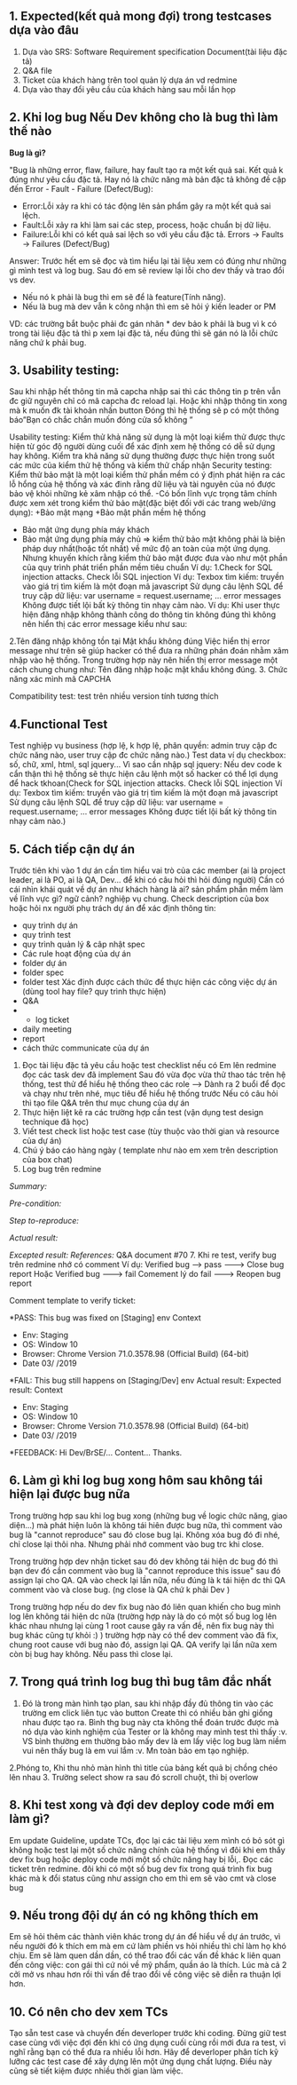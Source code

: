 ## 1. Expected(kết quả mong đợi) trong testcases dựa vào đâu

1. Dựa vào SRS: Software Requirement specification Document(tài liệu đặc tả)
1. Q&A file
1. Ticket của khách hàng trên tool quản lý dựa án vd redmine
1. Dựa vào thay đổi yêu cầu của khách hàng sau mỗi lần họp

## 2. Khi log bug Nếu Dev không cho là bug thì làm thế nào
**Bug là gì?**

"Bug là những error, flaw, failure, hay fault tạo ra một kết quả sai. Kết quả k đúng như yêu cầu đặc tả. Hay nó là chức năng mà bản đặc tả không đề cập đến
Error - Fault - Failure (Defect/Bug):

+ Error:Lỗi xảy ra khi có tác động lên sản phẩm gây ra một kết quả sai lệch.
+ Fault:Lỗi xảy ra khi làm sai các step, process, hoặc chuẩn bị dữ liệu.
+ Failure:Lỗi khi có kết quả sai lệch so với yêu cầu đặc tả.
Errors → Faults → Failures (Defect/Bug)

Answer: Trước hết em sẽ đọc và tìm hiểu lại tài liệu xem có đúng như  những gì mình test và log bug. Sau đó em sẽ review lại lỗi cho dev thấy và trao đổi vs dev.
- Nếu nó k phải là bug thì em sẽ để là feature(Tính năng).
- Nếu là bug mà dev vẫn k công nhận thì em sẽ hỏi ý kiến leader or PM

VD: các trường bắt buộc phải đc gán nhãn * dev bảo k phải là bug vì k có trong tài liệu đặc tả thì p xem lại đặc tả, nếu đúng thì sẽ gán nó là lỗi chức năng chứ k phải bug.
## 3. Usability testing:
Sau khi nhập hết thông tin mã capcha nhập sai thì các thông tin p trên vẫn đc giữ nguyên chỉ có mã capcha đc reload lại.
Hoặc khi nhập thông tin xong mà k muốn đk tài khoản nhấn button Đóng thì hệ thống sẽ p có một thông báo”Bạn có chắc chắn muốn đóng cửa sổ không ”

Usability testing:
Kiểm thử khả năng sử dụng là một loại kiểm thử được thực hiện từ góc độ người dùng cuối để xác định xem hệ thống có dễ sử dụng hay không.
Kiểm tra khả năng sử dụng thường được thực hiện trong suốt các mức của kiểm thử hệ thống và kiểm thử chấp nhận
Security testing:
Kiểm thử bảo mật là một loại kiểm thử phần mềm có ý định phát hiện ra các lỗ hổng của hệ thống và xác đinh rằng dữ liệu và tài nguyên của nó được bảo vệ khỏi những kẻ xâm nhập có thể.
-Có bốn lĩnh vực trọng tâm chính được xem xét trong kiểm thử bảo mật(đặc biệt đối với các trang web/ứng dụng):
+Bảo mật mạng
+Bảo mật phần mềm hệ thống
+ Bảo mật ứng dụng phía máy khách
+ Bảo mật ứng dụng phía máy chủ
=> kiểm thử bảo mật không phải là biện pháp duy nhất(hoặc tốt nhất) về mức độ an toàn của một ứng dụng. Nhưng khuyến khích rằng kiểm thử bảo mật được đưa vào như một phần của quy trình phát triển phần mềm tiêu chuẩn
Ví dụ: 1.Check for SQL injection attacks. Check lỗi SQL injection Ví dụ: Texbox tìm kiếm: truyền vào giá trị tìm kiếm là một đoạn mã javascript Sử dụng câu lệnh SQL để truy cập dữ liệu: var username = request.username; …
error messages Không được tiết lội bất kỳ thông tin nhạy cảm nào.
Ví dụ: Khi user thực hiện đăng nhập không thành công do thông tin không đúng thì không nên hiển thị các error message kiểu như sau:

2.Tên đăng nhập không tồn tại
Mật khẩu không đúng Việc hiển thị error message như trên sẽ giúp hacker có thể đưa ra những phán đoán nhằm xâm nhập vào hệ thống. Trong trường hợp này nên hiển thị error message một cách chung chung như: Tên đăng nhập hoặc mật khẩu không đúng.
3. Chức năng xác mình mã CAPCHA

Compatibility test: test trên nhiều version tính tương thích
## 4.Functional Test
Test nghiệp vụ business (hợp lệ, k hợp lệ, phân quyền: admin truy cập đc chức năng nào, user truy cập đc chức năng nào.)
Test data ví dụ checkbox: số, chữ, xml, html, sql jquery...
Vì sao cần nhập sql jquery: Nếu dev code k cẩn thận thì hệ thống sẽ thực hiện câu lệnh một số hacker có thể lợi dụng để hack tkhoan(Check for SQL injection attacks. Check lỗi SQL injection Ví dụ: Texbox tìm kiếm: truyền vào giá trị tìm kiếm là một đoạn mã javascript Sử dụng câu lệnh SQL để truy cập dữ liệu: var username = request.username; …
error messages Không được tiết lội bất kỳ thông tin nhạy cảm nào.)
## 5. Cách tiếp cận dự án
Trước tiên khi vào 1 dự án cần tìm hiểu vai trò của các member (ai là project leader, ai là PO, ai là QA, Dev... để khi có câu hỏi thì hỏi đúng người)
Cần có cái nhìn khái quát về dự án như khách hàng là ai? sản phẩm phần mềm làm về lĩnh vực gì? ngữ cảnh? nghiệp vụ chung.
  Check description của box hoặc hỏi nx người phụ trách dự án để xác định thông tin:
  + quy trình dự án
  + quy trình test
  + quy trình quản lý & câp nhật spec
  + Các rule hoạt động của dự án
  + folder dự án
  + folder spec
  + folder test
 Xác định được cách thức để thực hiện các công việc dự án (dùng tool hay file? quy trình thực hiện) 
 + Q&A
 + + log ticket
 + daily meeting
 + report
 + cách thức communicate của dự án
 

1. Đọc tài liệu đặc tả yêu cầu hoặc test checklist nếu có
    Em lên redmine đọc các task dev đã implement
Sau đó vừa đọc vừa thử thao tác trên hệ thống, test thử để hiểu hệ thống theo các role
--> Dành ra 2 buổi để đọc và chạy như trên nhé, mục tiêu để hiểu hệ thống trước
Nếu có câu hỏi thì tạo file Q&A trên thư mục chung của dự án
2. Thực hiện liệt kê ra các trường hợp cần test (vận dụng test design technique đã học)
3. Viết test check list hoặc test case (tùy thuộc vào thời gian và resource của dự án)
4. Chú ý báo cáo hàng ngày ( template như nào em xem trên description của box chat)
5. Log bug trên redmine

*Summary:* 

*Pre-condition:*

*Step to-reproduce:* 

*Actual result:*

*Excepted result:*
*References:*
Q&A document #70
7. Khi re test, verify bug trên redmine nhớ có comment
Ví dụ: Verified bug --> pass
           ---> Close bug report
Hoặc
         Verified bug ---> fail
         Comement lý do fail
         ---> Reopen bug report

Comment template to verify ticket:

*PASS:
This bug was fixed on [Staging] env
Context
- Env: Staging
- OS:  Window 10
- Browser:  Chrome Version 71.0.3578.98 (Official Build) (64-bit)
- Date 03/ /2019

*FAIL:
This bug still happens  on [Staging/Dev] env
Actual result:
Expected result:
Context
- Env: Staging
- OS:  Window 10
- Browser:  Chrome Version 71.0.3578.98 (Official Build) (64-bit)
- Date 03/ /2019

*FEEDBACK:
Hi Dev/BrSE/...
Content...
Thanks.
## 6. Làm gì khi log bug xong hôm sau không tái hiện lại được bug nữa

Trong trường hợp sau khi log bug xong (những bug về logic chức năng, giao diện...) mà  phát hiện luôn là không tái hiên được bug nữa, thì comment vào bug là "cannot reproduce" sau đó close bug lại. Không xóa bug đó đi nhé, chỉ close lại thôi nha. Nhưng phải nhớ comment vào bug trc khi close.

Trong trường hợp dev nhận ticket sau đó dev không tái hiện dc bug đó thì bạn dev đó cần comment vào bug là "cannot reproduce this issue" sau đó assign lại cho QA. QA vào check lại lần nữa, nếu đúng là k tái hiện dc thì QA comment vào và close bug. (ng close là QA chứ k phải Dev )

Trong trường hợp nếu do dev fix bug nào đó liên quan khiến cho bug mình log lên không tái hiện dc nữa (trường hợp này là do có một số bug log lên khác nhau nhưng lại cùng 1 root cause gây ra vấn đề, nên fix bug này thì bug khác cũng tự khỏi :)  ) trường hợp này có thể dev comment vào đã fix, chung root cause với bug nào đó, assign lại QA. QA verify lại lần nữa xem còn bị bug hay không. Nếu pass thì close lại.

## 7. Trong quá trình log bug thì bug tâm đắc nhất

1. Đó là trong màn hình tạo plan, sau khi nhập đầy đủ thông tin vào các trường em click liên tục vào button Create thì có nhiều bản ghi giống nhau được tạo ra. Bình thg bug này cta không thể đoán trước được mà nó dựa vào kinh nghiệm của Tester or là không may mình test thì thấy :v. VS bình thường em thường bảo mấy dev là em lấy việc log bug làm niềm vui nên thấy bug là em vui lắm :v. Mn toàn bảo em tạo nghiệp.

2.Phóng to,  Khi thu nhỏ màn hình thì title của bảng kết quả bị chồng chéo lên nhau
3. Trường select show ra sau đó scroll chuột, thì bị overlow
## 8. Khi test xong và đợi dev deploy code mới em làm gì?

Em update Guideline, update TCs, đọc lại các tài liệu xem mình có bỏ sót gì không hoặc test lại một số chức năng chính của hệ thống vì đôi khi em thấy dev fix bug hoặc deploy code mới một số chức năng hay bị lỗi,.
Đọc các ticket trên redmine. đôi khi có một số bug dev fix trong quá trình fix bug khác mà k đổi status cũng như assign cho em thì em sẽ vào cmt và close bug
## 9. Nếu trong đội dự án có ng không thích em

Em sẽ hỏi thêm các thành viên khác trong dự án để hiểu về dự án trước, vì nếu người đó k thích em mà em cứ làm phiền vs hỏi nhiều thì chỉ làm họ khó chịu. Em sẽ làm quen dần dần, có thể trao đổi các vấn đề khác k liên quan đến công việc:  con gái thì cứ nói về mỹ phẩm, quần áo là thích. Lúc mà cả 2 cởi mở vs nhau hơn rồi thì vấn đề trao đổi về công việc sẽ diễn ra thuận lợi hơn.

## 10. Có nên cho dev xem TCs
Tạo sẵn test case và chuyển đến deverloper trước khi coding. Đừng giữ test case cùng với việc đợi đến khi có ứng dụng cuối cùng rồi mới đưa ra test, vì nghĩ rằng bạn có thể đưa ra nhiều lỗi hơn. Hãy để deverloper phân tích kỹ lưỡng các test case để xây dựng lên một ứng dụng chất lượng. Điều này cũng sẽ tiết kiệm được nhiều thời gian làm việc.